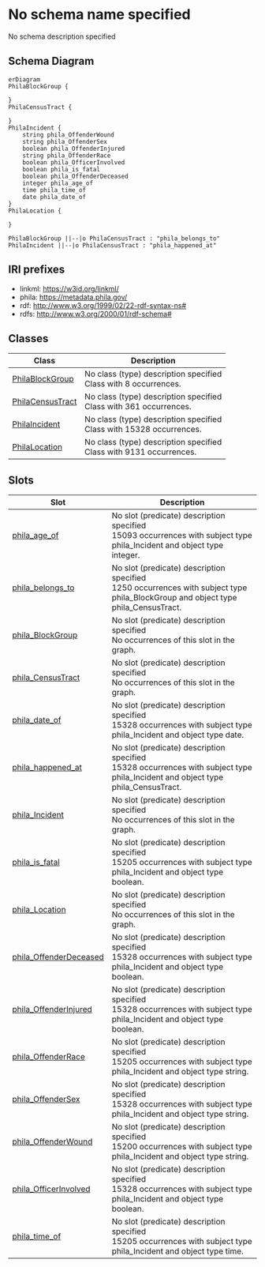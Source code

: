 # No schema name specified

No schema description specified



## Schema Diagram

```mermaid
erDiagram
PhilaBlockGroup {

}
PhilaCensusTract {

}
PhilaIncident {
    string phila_OffenderWound  
    string phila_OffenderSex  
    boolean phila_OffenderInjured  
    string phila_OffenderRace  
    boolean phila_OfficerInvolved  
    boolean phila_is_fatal  
    boolean phila_OffenderDeceased  
    integer phila_age_of  
    time phila_time_of  
    date phila_date_of  
}
PhilaLocation {

}

PhilaBlockGroup ||--|o PhilaCensusTract : "phila_belongs_to"
PhilaIncident ||--|o PhilaCensusTract : "phila_happened_at"

```


## IRI prefixes

* linkml: https://w3id.org/linkml/
* phila: https://metadata.phila.gov/
* rdf: http://www.w3.org/1999/02/22-rdf-syntax-ns#
* rdfs: http://www.w3.org/2000/01/rdf-schema#



## Classes

| Class | Description |
| --- | --- |
| [PhilaBlockGroup](classes/PhilaBlockGroup.md) | No class (type) description specified<br/>Class with 8 occurrences.| 
| [PhilaCensusTract](classes/PhilaCensusTract.md) | No class (type) description specified<br/>Class with 361 occurrences.| 
| [PhilaIncident](classes/PhilaIncident.md) | No class (type) description specified<br/>Class with 15328 occurrences.| 
| [PhilaLocation](classes/PhilaLocation.md) | No class (type) description specified<br/>Class with 9131 occurrences.| 





## Slots

| Slot | Description |
| --- | --- |
| [phila_age_of](slots/phila_age_of.md) | No slot (predicate) description specified<br/>15093 occurrences with subject type phila_Incident and object type integer.|
| [phila_belongs_to](slots/phila_belongs_to.md) | No slot (predicate) description specified<br/>1250 occurrences with subject type phila_BlockGroup and object type phila_CensusTract.|
| [phila_BlockGroup](slots/phila_BlockGroup.md) | No slot (predicate) description specified<br/>No occurrences of this slot in the graph.|
| [phila_CensusTract](slots/phila_CensusTract.md) | No slot (predicate) description specified<br/>No occurrences of this slot in the graph.|
| [phila_date_of](slots/phila_date_of.md) | No slot (predicate) description specified<br/>15328 occurrences with subject type phila_Incident and object type date.|
| [phila_happened_at](slots/phila_happened_at.md) | No slot (predicate) description specified<br/>15328 occurrences with subject type phila_Incident and object type phila_CensusTract.|
| [phila_Incident](slots/phila_Incident.md) | No slot (predicate) description specified<br/>No occurrences of this slot in the graph.|
| [phila_is_fatal](slots/phila_is_fatal.md) | No slot (predicate) description specified<br/>15205 occurrences with subject type phila_Incident and object type boolean.|
| [phila_Location](slots/phila_Location.md) | No slot (predicate) description specified<br/>No occurrences of this slot in the graph.|
| [phila_OffenderDeceased](slots/phila_OffenderDeceased.md) | No slot (predicate) description specified<br/>15328 occurrences with subject type phila_Incident and object type boolean.|
| [phila_OffenderInjured](slots/phila_OffenderInjured.md) | No slot (predicate) description specified<br/>15328 occurrences with subject type phila_Incident and object type boolean.|
| [phila_OffenderRace](slots/phila_OffenderRace.md) | No slot (predicate) description specified<br/>15205 occurrences with subject type phila_Incident and object type string.|
| [phila_OffenderSex](slots/phila_OffenderSex.md) | No slot (predicate) description specified<br/>15328 occurrences with subject type phila_Incident and object type string.|
| [phila_OffenderWound](slots/phila_OffenderWound.md) | No slot (predicate) description specified<br/>15200 occurrences with subject type phila_Incident and object type string.|
| [phila_OfficerInvolved](slots/phila_OfficerInvolved.md) | No slot (predicate) description specified<br/>15328 occurrences with subject type phila_Incident and object type boolean.|
| [phila_time_of](slots/phila_time_of.md) | No slot (predicate) description specified<br/>15205 occurrences with subject type phila_Incident and object type time.|







